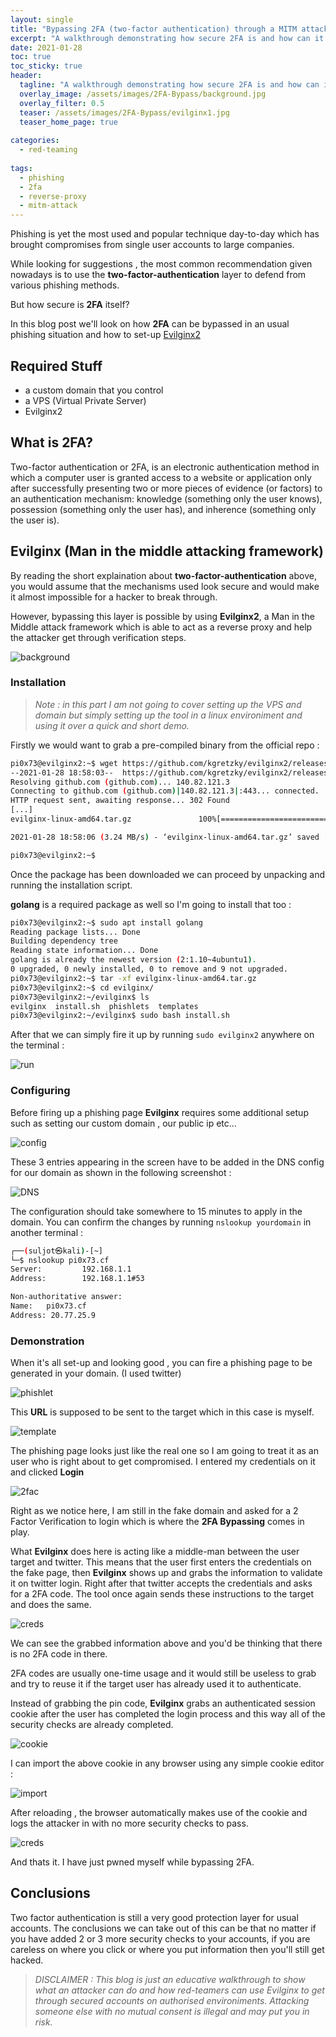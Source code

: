 ```yaml
---
layout: single
title: "Bypassing 2FA (two-factor authentication) through a MITM attack"
excerpt: "A walkthrough demonstrating how secure 2FA is and how can it be bypassed."
date: 2021-01-28
toc: true
toc_sticky: true
header:
  tagline: "A walkthrough demonstrating how secure 2FA is and how can it be bypassed."
  overlay_image: /assets/images/2FA-Bypass/background.jpg
  overlay_filter: 0.5
  teaser: /assets/images/2FA-Bypass/evilginx1.jpg
  teaser_home_page: true
  
categories:
  - red-teaming
  
tags:  
  - phishing
  - 2fa
  - reverse-proxy
  - mitm-attack
---
```

Phishing is yet the most used and popular technique day-to-day which has brought compromises from single user accounts to large companies.  

While looking for suggestions , the most common recommendation given nowadays is to use the **two-factor-authentication** layer to defend from various phishing methods.   

But how secure is **2FA** itself?  

In this blog post we'll look on how **2FA** can be bypassed in an usual phishing situation and how to set-up [Evilginx2](https://github.com/kgretzky/evilginx2)

## Required Stuff
- a custom domain that you control
- a VPS (Virtual Private Server)
- Evilginx2

## What is 2FA? 
Two-factor authentication or 2FA, is an electronic authentication method in which a computer user is granted access to a website or application only after successfully presenting two or more pieces of evidence (or factors) to an authentication mechanism: knowledge (something only the user knows), possession (something only the user has), and inherence (something only the user is).

## Evilginx (Man in the middle attacking framework)

By reading the short explaination about **two-factor-authentication** above, you would assume that the mechanisms used look secure and would make it almost impossible for a hacker to break through.  

However, bypassing this layer is possible by using **Evilginx2**, a Man in the Middle attack framework which is able to act as a reverse proxy and help the attacker get through verification steps.

![background](https://raw.githubusercontent.com/pi0x73/pi0x73.github.io/master/assets/images/2FA-Bypass/evilginx1.jpg)

### Installation 

>*Note : in this part I am not going to cover setting up the VPS and domain but simply setting up the tool in a linux environiment and using it over a quick and short demo.*

Firstly we would want to grab a pre-compiled binary from the official repo : 

```sh
pi0x73@evilginx2:~$ wget https://github.com/kgretzky/evilginx2/releases/download/2.4.0/evilginx-linux-amd64.tar.gz
--2021-01-28 18:58:03--  https://github.com/kgretzky/evilginx2/releases/download/2.4.0/evilginx-linux-amd64.tar.gz
Resolving github.com (github.com)... 140.82.121.3
Connecting to github.com (github.com)|140.82.121.3|:443... connected.
HTTP request sent, awaiting response... 302 Found
[...]
evilginx-linux-amd64.tar.gz               100%[====================================================================================>]   8.24M  3.24MB/s    in 2.5s    

2021-01-28 18:58:06 (3.24 MB/s) - ‘evilginx-linux-amd64.tar.gz’ saved [8636795/8636795]

pi0x73@evilginx2:~$ 
```

Once the package has been downloaded we can proceed by unpacking and running the installation script.   

**golang** is a required package as well so I'm going to install that too :

```sh
pi0x73@evilginx2:~$ sudo apt install golang
Reading package lists... Done
Building dependency tree       
Reading state information... Done
golang is already the newest version (2:1.10~4ubuntu1).
0 upgraded, 0 newly installed, 0 to remove and 9 not upgraded.
pi0x73@evilginx2:~$ tar -xf evilginx-linux-amd64.tar.gz
pi0x73@evilginx2:~$ cd evilginx/
pi0x73@evilginx2:~/evilginx$ ls
evilginx  install.sh  phishlets  templates
pi0x73@evilginx2:~/evilginx$ sudo bash install.sh
```
After that we can simply fire it up by running ``sudo evilginx2`` anywhere on the terminal :

![run](https://raw.githubusercontent.com/pi0x73/pi0x73.github.io/master/assets/images/2FA-Bypass/evilginx2.png)

### Configuring

Before firing up a phishing page **Evilginx** requires some additional setup such as setting our custom domain , our public ip etc... 

![config](https://raw.githubusercontent.com/pi0x73/pi0x73.github.io/master/assets/images/2FA-Bypass/evilginx43.png)

These 3 entries appearing in the screen have to be added in the DNS config for our domain as shown in the following screenshot :

![DNS](https://raw.githubusercontent.com/pi0x73/pi0x73.github.io/master/assets/images/2FA-Bypass/evilginx4.png)

The configuration should take somewhere to 15 minutes to apply in the domain. You can confirm the changes by running ``nslookup yourdomain`` in another terminal :

```sh
┌──(suljot㉿kali)-[~]
└─$ nslookup pi0x73.cf
Server:         192.168.1.1
Address:        192.168.1.1#53

Non-authoritative answer:
Name:   pi0x73.cf
Address: 20.77.25.9
```
### Demonstration

When it's all set-up and looking good , you can fire a phishing page to be generated in your domain. (I used twitter)

![phishlet](https://raw.githubusercontent.com/pi0x73/pi0x73.github.io/master/assets/images/2FA-Bypass/evilginx5.png)

This **URL** is supposed to be sent to the target which in this case is myself.   

![template](https://raw.githubusercontent.com/pi0x73/pi0x73.github.io/master/assets/images/2FA-Bypass/evilginx6.png)

The phishing page looks just like the real one so I am going to treat it as an user who is right about to get compromised. I entered my credentials on it and clicked **Login**

![2fac](https://raw.githubusercontent.com/pi0x73/pi0x73.github.io/master/assets/images/2FA-Bypass/evilginx7.png)

Right as we notice here, I am still in the fake domain and asked for a 2 Factor Verification to login which is where the **2FA Bypassing** comes in play.  

What **Evilginx** does here is acting like a middle-man between the user target and twitter. This means that the user first enters the credentials on the fake page, then **Evilginx** shows up and grabs the information to validate it on twitter login. Right after that twitter accepts the credentials and asks for a 2FA code. The tool once again sends these instructions to the target and does the same.

![creds](https://raw.githubusercontent.com/pi0x73/pi0x73.github.io/master/assets/images/2FA-Bypass/evilginx1000.png)

We can see the grabbed information above and you'd be thinking that there is no 2FA code in there.  

2FA codes are usually one-time usage and it would still be useless to grab and try to reuse it if the target user has already used it to authenticate.  

Instead of grabbing the pin code, **Evilginx** grabs an authenticated session cookie after the user has completed the login process and this way all of the security checks are already completed.

![cookie](https://raw.githubusercontent.com/pi0x73/pi0x73.github.io/master/assets/images/2FA-Bypass/evilginx1001.png)

I can import the above cookie in any browser using any simple cookie editor :

![import](https://raw.githubusercontent.com/pi0x73/pi0x73.github.io/master/assets/images/2FA-Bypass/evilginx12.png)

After reloading , the browser automatically makes use of the cookie and logs the attacker in with no more security checks to pass.

![creds](https://raw.githubusercontent.com/pi0x73/pi0x73.github.io/master/assets/images/2FA-Bypass/evilginx11.png)

And thats it. I have just pwned myself while bypassing 2FA.

## Conclusions
Two factor authentication is still a very good protection layer for usual accounts. The conclusions we can take out of this can be that no matter if you have added 2 or 3 more security checks to your accounts, if you are careless on where you click or where you put information then you'll still get hacked.

>*DISCLAIMER : This blog is just an educative walkthrough to show what an attacker can do and how red-teamers can use Evilginx to get through secured accounts on authorised environiments. Attacking someone else with no mutual consent is illegal and may put you in risk.*
